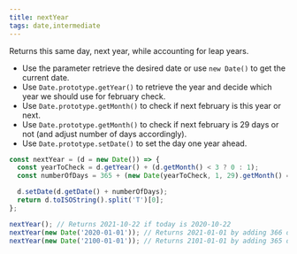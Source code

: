 ```yaml
---
title: nextYear
tags: date,intermediate
---
```


Returns this same day, next year, while accounting for leap years.

- Use the parameter retrieve the desired date or use `new Date()` to get the current date.
- Use `Date.prototype.getYear()` to retrieve the year and decide which year we should use for february check.
- Use `Date.prototype.getMonth()` to check if next february is this year or next.
- Use `Date.prototype.getMonth()` to check if next february is 29 days or not (and adjust number of days accordingly).
- Use `Date.prototype.setDate()` to set the day one year ahead.

```js
const nextYear = (d = new Date()) => {
  const yearToCheck = d.getYear() + (d.getMonth() < 3 ? 0 : 1);
  const numberOfDays = 365 + (new Date(yearToCheck, 1, 29).getMonth() === 1 ? 1 : 0);

  d.setDate(d.getDate() + numberOfDays);
  return d.toISOString().split('T')[0];
};
```

```js
nextYear(); // Returns 2021-10-22 if today is 2020-10-22
nextYear(new Date('2020-01-01')); // Returns 2021-01-01 by adding 366 days, since 2020 is a leap year
nextYear(new Date('2100-01-01')); // Returns 2101-01-01 by adding 365 days, since 2100 is a not leap year
```
